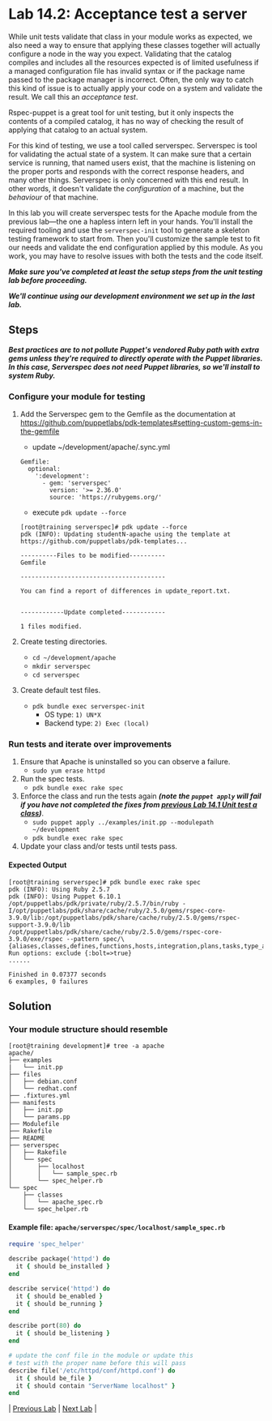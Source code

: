 # Lab 14.2: Acceptance test a server

While unit tests validate that class in your module works as expected, we also need a way to ensure that applying these classes together will actually configure a node in the way you expect. Validating that the catalog compiles and includes all the resources expected is of limited usefulness if a managed configuration file has invalid syntax or if the package name passed to the package manager is incorrect. Often, the only way to catch this kind of issue is to actually apply your code on a system and validate the result. We call this an *acceptance test*.

Rspec-puppet is a great tool for unit testing, but it only inspects the contents of a compiled catalog, it has no way of checking the result of applying that catalog to an actual system.

For this kind of testing, we use a tool called serverspec. Serverspec is tool for validating the actual state of a system. It can make sure that a certain service is running, that named users exist, that the machine is listening on the proper ports and responds with the correct response headers, and many other things. Serverspec is only concerned with this end result. In other words, it doesn't validate the *configuration* of a machine, but the *behaviour* of that machine.

In this lab you will create serverspec tests for the Apache module from the previous lab—the one a hapless intern left in your hands. You'll install the required tooling and use the `serverspec-init` tool to generate a skeleton testing framework to start from. Then you'll customize the sample test to fit our needs and validate the end configuration applied by this module. As you work, you may have to resolve issues with both the tests and the code itself.

**_Make sure you've completed at least the setup steps from the unit testing lab before proceeding._**

**_We'll continue using our development environment we set up in the last lab._**

## Steps

**_Best practices are to not pollute Puppet's vendored Ruby path with extra gems unless they're required to directly operate with the Puppet libraries. In this case, Serverspec does not need Puppet libraries, so we'll install to system Ruby._**

### Configure your module for testing
1. Add the Serverspec gem to the Gemfile as the documentation at https://github.com/puppetlabs/pdk-templates#setting-custom-gems-in-the-gemfile
   * update ~/development/apache/.sync.yml

   ```plaintext
   Gemfile:
     optional:
       ':development':
         - gem: 'serverspec'
           version: '>= 2.36.0'
           source: 'https://rubygems.org/'
   ```

   * execute `pdk update --force`

   ```plaintext
   [root@training serverspec]# pdk update --force
   pdk (INFO): Updating studentN-apache using the template at https://github.com/puppetlabs/pdk-templates...

   ----------Files to be modified----------
   Gemfile

   ----------------------------------------

   You can find a report of differences in update_report.txt.


   ------------Update completed------------

   1 files modified.
   ```

1. Create testing directories.
    * `cd ~/development/apache`
    * `mkdir serverspec`
    * `cd serverspec`
1. Create default test files.
    * `pdk bundle exec serverspec-init`
      * OS type: `1) UN*X`
      * Backend type: `2) Exec (local)`

### Run tests and iterate over improvements

1. Ensure that Apache is uninstalled so you can observe a failure.
    * `sudo yum erase httpd`
1. Run the spec tests.
    * `pdk bundle exec rake spec`
1. Enforce the class and run the tests again **_(note the `puppet apply` will fail if you have not completed the fixes from [previous Lab 14.1 Unit test a class](../lab-14.1-Unit-test-a-class))_**.
    * `sudo puppet apply ../examples/init.pp --modulepath ~/development`
    * `pdk bundle exec rake spec`
1. Update your class and/or tests until tests pass.

#### Expected Output

```plaintext
[root@training serverspec]# pdk bundle exec rake spec
pdk (INFO): Using Ruby 2.5.7
pdk (INFO): Using Puppet 6.10.1
/opt/puppetlabs/pdk/private/ruby/2.5.7/bin/ruby -I/opt/puppetlabs/pdk/share/cache/ruby/2.5.0/gems/rspec-core-3.9.0/lib:/opt/puppetlabs/pdk/share/cache/ruby/2.5.0/gems/rspec-support-3.9.0/lib /opt/puppetlabs/pdk/share/cache/ruby/2.5.0/gems/rspec-core-3.9.0/exe/rspec --pattern spec/\{aliases,classes,defines,functions,hosts,integration,plans,tasks,type_aliases,types,unit\}/\*\*/\*_spec.rb
Run options: exclude {:bolt=>true}
......

Finished in 0.07377 seconds
6 examples, 0 failures
```

## Solution

### Your module structure should resemble

```plaintext
[root@training development]# tree -a apache
apache/
├── examples
|   └── init.pp
├── files
│   ├── debian.conf
│   └── redhat.conf
├── .fixtures.yml
├── manifests
│   ├── init.pp
│   └── params.pp
├── Modulefile
├── Rakefile
├── README
├── serverspec
│   ├── Rakefile
│   └── spec
│       ├── localhost
│       │   └── sample_spec.rb
│       └── spec_helper.rb
└── spec
    ├── classes
    │   └── apache_spec.rb
    └── spec_helper.rb
```

#### Example file: `apache/serverspec/spec/localhost/sample_spec.rb`

```ruby
require 'spec_helper'

describe package('httpd') do
  it { should be_installed }
end

describe service('httpd') do
  it { should be_enabled }
  it { should be_running }
end

describe port(80) do
  it { should be_listening }
end

# update the conf file in the module or update this
# test with the proper name before this will pass
describe file('/etc/httpd/conf/httpd.conf') do
  it { should be_file }
  it { should contain "ServerName localhost" }
end
```

|  [Previous Lab](../lab-14.1-Unit-test-a-class)  |  [Next Lab](../lab-16.1-Inventory-reports)  |
